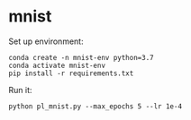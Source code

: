 # mnist

Set up environment:

```
conda create -n mnist-env python=3.7
conda activate mnist-env
pip install -r requirements.txt
```

Run it:

```
python pl_mnist.py --max_epochs 5 --lr 1e-4
```
